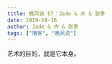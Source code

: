 ```yaml
---
title: 晚风说 E7：Jade & 卉 & 张季
date: 2019-08-16
author: Jade & 卉 & 张季
tags: ["播客", "晚风说"]
---
```


艺术的目的，就是它本身。

<!--more-->

